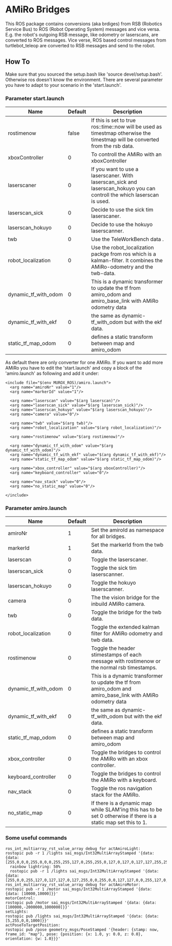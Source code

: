 # AMiRo Bridges

This ROS package contains conversions (aka brdiges) from RSB (Robotics Service Bus) to ROS (Robot Operating System) messages and vice versa.
E.g. the robot's outgoing RSB message, like odometry or laserscans, are converted to ROS messages.
Vice verse, ROS based control messages from turtlebot_teleop are converted to RSB messages and send to the robot.


## How To

Make sure that you sourced the setup.bash like 'source devel/setup.bash'. Otherwise ros doesn't know the environment.
There are several parameter you have to adapt to your scenario in the 'start.launch'.

### Parameter start.launch

|         Name         | Default |                                                         Description                                                          |
| -------------------- | ------- | ---------------------------------------------------------------------------------------------------------------------------- |
| rostimenow           | false   | If this is set to true ros::time::now will be used as timestmap otherwise the timestmap will be converted from the rsb data. |
| xboxController       | 0       | To controll the AMiRo with an xboxController                                                                                 |
| laserscaner          | 0       | If you want to use a laserscaner. With laserscan_sick and laserscan_hokuyo you can controll the which laserscan is used.     |
| laserscan_sick       | 0       | Decide to use the sick tim laserscaner.                                                                                      |
| laserscan_hokuyo     | 0       | Decide to use the hokuyo laserscanner.                                                                                       |
| twb                  | 0       | Use the TeleWorkBench data .                                                                                                 |
| robot_localization   | 0       | Use the robot_localization packge from ros which is a kalman-filter. It combines the AMiRo-odometry and the twb-data.        |
| dynamic_tf_with_odom | 0       | This is a dynamic transformer to update the tf from amiro_odom and amiro_base_link with AMiRo odometry data                  |
| dynamic_tf_with_ekf  | 0       | the same as dynamic-tf_with_odom but with the ekf data.                                                                      |
| static_tf_map_odom   | 0       | defines a static transform between map and amiro_odom                                                                        |

As default there are only converter for one AMiRo. If you want to add more AMiRo you have to edit the 'start.launch' and copy a block of the 'amiro.launch' as following and add it under:
```
<include file="$(env MUROX_ROS)/amiro.launch">
  <arg name="amiroNr" value="1"/>
  <arg name="markerId" value="1"/>

  <arg name="laserscan" value="$(arg laserscan)"/>
  <arg name="laserscan_sick" value="$(arg laserscan_sick)"/>
  <arg name="laserscan_hokuyo" value="$(arg laserscan_hokuyo)"/>
  <arg name="camera" value="0"/>

  <arg name="twb" value="$(arg twb)"/>
  <arg name="robot_localization" value="$(arg robot_localization)"/>

  <arg name="rostimenow" value="$(arg rostimenow)"/>

  <arg name="dynamic_tf_with_odom" value="$(arg dynamic_tf_with_odom)"/>
  <arg name="dynamic_tf_with_ekf" value="$(arg dynamic_tf_with_ekf)"/>
  <arg name="static_tf_map_odom" value="$(arg static_tf_map_odom)"/>

  <arg name="xbox_controller" value="$(arg xboxController)"/>
  <arg name="keyboard_controller" value="0"/>

  <arg name="nav_stack" value="0"/>
  <arg name="no_static_map" value="0"/>

</include>
```

### Parameter amiro.launch

|         Name         | Default |                                                   Description                                                   |
| -------------------- | ------- | --------------------------------------------------------------------------------------------------------------- |
| amiroNr              | 1       | Set the amiroId as namespace for all bridges.                                                                   |
| markerId             | 1       | Set the markerId from the twb data.                                                                             |
| laserscan            | 0       | Toggle the laserscaner.                                                                                         |
| laserscan_sick       | 0       | Toggle the sick tim laserscanner.                                                                               |
| laserscan_hokuyo     | 0       | Toggle the hokuyo laserscanner.                                                                                 |
| camera               | 0       | The the vision bridge for the inbuild AMiRo camera.                                                             |
| twb                  | 0       | Toggle the bridge for the twb data.                                                                             |
| robot_localization   | 0       | Toggle the extended kalman filter for AMiRo odometry and twb data.                                              |
| rostimenow           | 0       | Toggle the header stimestamps of each message with rostimenow or the normal rsb timestamps.                     |
| dynamic_tf_with_odom | 0       | This is a dynamic transformer to update the tf from amiro_odom and amiro_base_link with AMiRo odometry data     |
| dynamic_tf_with_ekf  | 0       | the same as dynamic-tf_with_odom but with the ekf data.                                                         |
| static_tf_map_odom   | 0       | defines a static transform between map and amiro_odom                                                           |
| xbox_controller      | 0       | Toggle the bridges to control the AMiRo with an xbox controller.                                                |
| keyboard_controller  | 0       | Toggle the bridges to control the AMiRo with a keyboard.                                                        |
| nav_stack            | 0       | Toggle the ros navigation stack for the AMiRo.                                                                  |
| no_static_map        | 0       | If there is a dynamic map while SLAM'ing this has to be set 0 otherwise if there is a static map set this to 1. |

### Some useful commands

```
ros_int_multiarray_rst_value_array debug for actAmiroLight:
rostopic pub -r 1 /lights sai_msgs/Int32MultiArrayStamped '{data: {data: [255,0,0,0,255,0,0,0,255,255,127,0,255,255,0,127,0,127,0,127,127,255,255,255,75]}}'
  rainbow lightring: 50%
  rostopic pub -r 1 /lights sai_msgs/Int32MultiArrayStamped '{data: {data: [255,0,0,255,127,0,127,127,0,127,255,0,0,255,0,0,127,127,0,0,255,127,0,127,50]}}'
ros_int_multiarray_rst_value_array debug for actAmiroMotor:
rostopic pub -r 1 /motor sai_msgs/Int32MultiArrayStamped '{data: {data: [10000,10000]}}'
motorControl:
rostopic pub /motor sai_msgs/Int32MultiArrayStamped '{data: {data: [100000,-2000000,1000000]}}'
setLights:
rostopic pub /lights sai_msgs/Int32MultiArrayStamped '{data: {data: [5,255,0,0,1000]}}'
actPoseToTargetPosition:
rostopic pub /pose geometry_msgs/PoseStamped '{header: {stamp: now, frame_id: "map"}, pose: {position: {x: 1.0, y: 0.0, z: 0.0}, orientation: {w: 1.0}}}'
```

